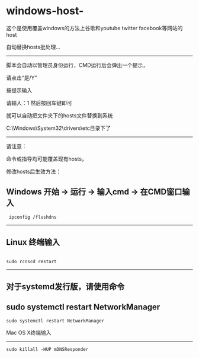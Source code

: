 # windows-host-

这个是使用覆盖windows的方法上谷歌和youtube twitter facebook等网站的host

自动替换hosts批处理...

---------------------------------------------------------
脚本会自动以管理员身份运行，CMD运行后会弹出一个提示，

请点击“是/Y”


按提示输入


请输入：1  然后按回车键即可


就可以自动把文件夹下的hosts文件替换到系统

C:\Windows\System32\drivers\etc目录下了

---------------------------------------------------------

请注意：

命令或指导均可能覆盖现有hosts，

修改hosts后生效方法：

Windows
开始 -> 运行 -> 输入cmd -> 在CMD窗口输入
---------------------------------------------------------

<code>	ipconfig /flushdns</code>

---------------------------------------------------------

Linux
终端输入
---------------------------------------------------------

<code>	
sudo rcnscd restart</code>

---------------------------------------------------------

对于systemd发行版，请使用命令
---------------------------------------------------------
sudo systemctl restart NetworkManager
---------------------------------------------------------
<code>sudo systemctl restart NetworkManager</code>

Mac OS X终端输入

---------------------------------------------------------

<code>sudo killall -HUP mDNSResponder</code>


